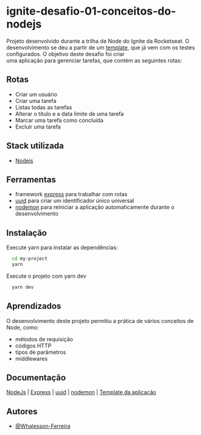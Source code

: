 
# ignite-desafio-01-conceitos-do-nodejs

Projeto desenvolvido durante a trilha de Node do Ignite da Rocketseat. O desenvolvimento se deu a partir de um [template](https://github.com/rocketseat-education/ignite-template-conceitos-do-nodejs), que já vem com os testes configurados. O objetivo deste desafio foi criar uma aplicação para gerenciar tarefas, que contém as seguintes rotas:

## Rotas

- Criar um usuário
- Criar uma tarefa
- Listas todas as tarefas
- Alterar o título e a data limite de uma tarefa
- Marcar uma tarefa como concluída
- Excluir uma tarefa

## Stack utilizada

- [Nodejs](https://nodejs.org/en/docs/)

## Ferramentas

- framework [express](https://expressjs.com/en/guide/routing.html) para trabalhar com rotas
- [uuid](https://github.com/uuidjs/uuid#readme) para criar um identificador único universal
- [nodemon](https://github.com/remy/nodemon#readme) para reiniciar a aplicação automaticamente durante o desenvolvimento

## Instalação

Execute yarn para instalar as dependências:

```bash
  cd my-project
  yarn
```

Execute o projeto com yarn dev

```bash
  yarn dev
```

## Aprendizados

O desenvolvimento deste projeto permitiu a prática de vários conceitos de Node, como:

- métodos de requisição
- códigos HTTP
- tipos de parâmetros
- middlewares

## Documentação

[NodeJs](https://nodejs.org/en/docs/) |
[Express](https://expressjs.com/en/guide/routing.html) |
[uuid](https://github.com/uuidjs/uuid#readme) |
[nodemon](https://github.com/remy/nodemon#readme) |
[Template da aplicação](https://github.com/rocketseat-education/ignite-template-conceitos-do-nodejs) 

## Autores

- [@Whalesson-Ferreira](https://github.com/Whalesson-Ferreira)
